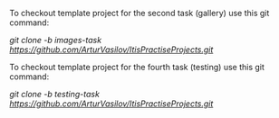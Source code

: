 To checkout template project for the second task (gallery) use this git command:

<i>git clone -b images-task https://github.com/ArturVasilov/ItisPractiseProjects.git</i>




To checkout template project for the fourth task (testing) use this git command:

<i>git clone -b testing-task https://github.com/ArturVasilov/ItisPractiseProjects.git</i>

